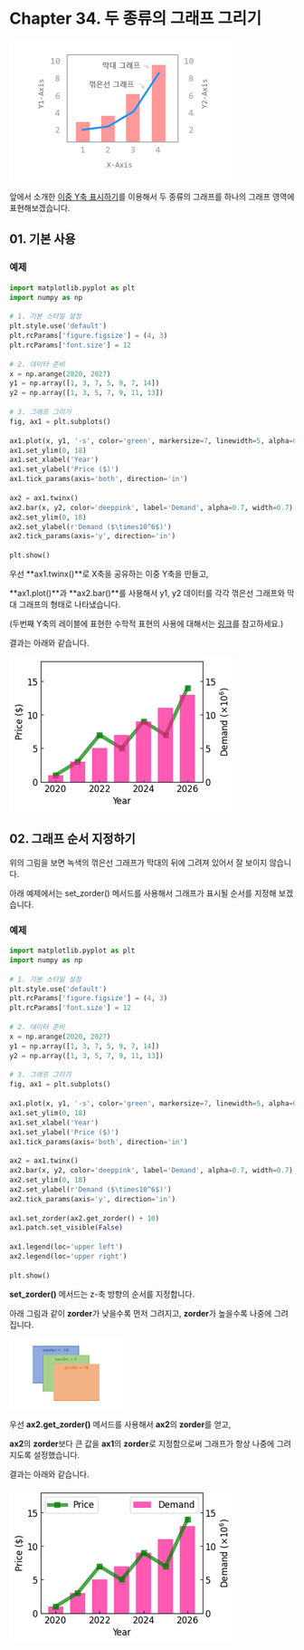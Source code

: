 # Chapter 34.  두 종류의 그래프 그리기

![34-1](image/34/34-1.png)

앞에서 소개한 [이중 Y축 표시하기](https://wikidocs.net/141535)를 이용해서 두 종류의 그래프를 하나의 그래프 영역에 표현해보겠습니다.



## 01. 기본 사용



### 예제

```python
import matplotlib.pyplot as plt
import numpy as np

# 1. 기본 스타일 설정
plt.style.use('default')
plt.rcParams['figure.figsize'] = (4, 3)
plt.rcParams['font.size'] = 12

# 2. 데이터 준비
x = np.arange(2020, 2027)
y1 = np.array([1, 3, 7, 5, 9, 7, 14])
y2 = np.array([1, 3, 5, 7, 9, 11, 13])

# 3. 그래프 그리기
fig, ax1 = plt.subplots()

ax1.plot(x, y1, '-s', color='green', markersize=7, linewidth=5, alpha=0.7, label='Price')
ax1.set_ylim(0, 18)
ax1.set_xlabel('Year')
ax1.set_ylabel('Price ($)')
ax1.tick_params(axis='both', direction='in')

ax2 = ax1.twinx()
ax2.bar(x, y2, color='deeppink', label='Demand', alpha=0.7, width=0.7)
ax2.set_ylim(0, 18)
ax2.set_ylabel(r'Demand ($\times10^6$)')
ax2.tick_params(axis='y', direction='in')

plt.show()
```

우선 **ax1.twinx()**로 X축을 공유하는 이중 Y축을 만들고,

**ax1.plot()**과 **ax2.bar()**를 사용해서 y1, y2 데이터를 각각 꺾은선 그래프와 막대 그래프의 형태로 나타냈습니다.

(두번째 Y축의 레이블에 표현한 수학적 표현의 사용에 대해서는 [링크](https://wikidocs.net/141545)를 참고하세요.)

결과는 아래와 같습니다.

![34-2](image/34/34-2.png)



## 02. 그래프 순서 지정하기

위의 그림을 보면 녹색의 꺾은선 그래프가 막대의 뒤에 그려져 있어서 잘 보이지 않습니다.

아래 예제에서는 set_zorder() 메서드를 사용해서 그래프가 표시될 순서를 지정해 보겠습니다.



### 예제

```python
import matplotlib.pyplot as plt
import numpy as np

# 1. 기본 스타일 설정
plt.style.use('default')
plt.rcParams['figure.figsize'] = (4, 3)
plt.rcParams['font.size'] = 12

# 2. 데이터 준비
x = np.arange(2020, 2027)
y1 = np.array([1, 3, 7, 5, 9, 7, 14])
y2 = np.array([1, 3, 5, 7, 9, 11, 13])

# 3. 그래프 그리기
fig, ax1 = plt.subplots()

ax1.plot(x, y1, '-s', color='green', markersize=7, linewidth=5, alpha=0.7, label='Price')
ax1.set_ylim(0, 18)
ax1.set_xlabel('Year')
ax1.set_ylabel('Price ($)')
ax1.tick_params(axis='both', direction='in')

ax2 = ax1.twinx()
ax2.bar(x, y2, color='deeppink', label='Demand', alpha=0.7, width=0.7)
ax2.set_ylim(0, 18)
ax2.set_ylabel(r'Demand ($\times10^6$)')
ax2.tick_params(axis='y', direction='in')

ax1.set_zorder(ax2.get_zorder() + 10)
ax1.patch.set_visible(False)

ax1.legend(loc='upper left')
ax2.legend(loc='upper right')

plt.show()
```

**set_zorder()** 메서드는 z-축 방향의 순서를 지정합니다.

아래 그림과 같이 **zorder**가 낮을수록 먼저 그려지고, **zorder**가 높을수록 나중에 그려집니다.

![34-3](image/34/34-3.png)

우선 **ax2.get_zorder()** 메서드를 사용해서 **ax2**의 **zorder**를 얻고,

**ax2**의 **zorder**보다 큰 값을 **ax1**의 **zorder**로 지정함으로써 그래프가 항상 나중에 그려지도록 설정했습니다.

결과는 아래와 같습니다.

![34-4](image/34/34-4.png)

